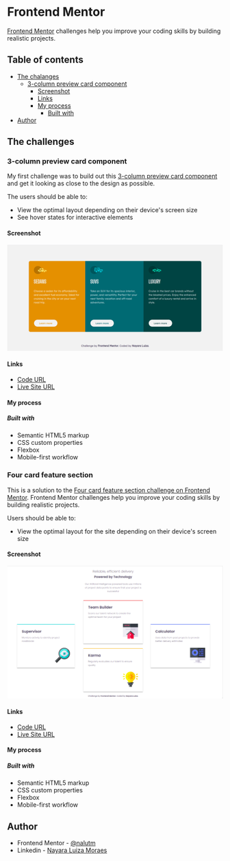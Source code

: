 # Frontend Mentor 

[Frontend Mentor](https://www.frontendmentor.io) challenges help you improve your coding skills by building realistic projects.

## Table of contents

- [The chalanges](#the-challanges)
  - [3-column preview card component](#3-column-preview-card-component)
    - [Screenshot](#screenshot)
    - [Links](#links)
    - [My process](#my-process)
      - [Built with](#built-with)
- [Author](#author)
  

## The challenges

### 3-column preview card component

My first challenge was to build out this [3-column preview card component](https://www.frontendmentor.io/challenges/3column-preview-card-component-pH92eAR2-) and get it looking as close to the design as possible.

The users should be able to:

- View the optimal layout depending on their device's screen size
- See hover states for interactive elements

#### Screenshot

![image](./3-column-preview-card-component/design/screenshot.png)

#### Links

- [Code URL](https://github.com/nalutm/frontend-mentor-challenge/tree/main/3-column-preview-card-component)
- [Live Site URL](https://frontend-mentor-challenge-pi.vercel.app/)

#### My process

##### Built with

- Semantic HTML5 markup
- CSS custom properties
- Flexbox
- Mobile-first workflow

### Four card feature section

This is a solution to the [Four card feature section challenge on Frontend Mentor](https://www.frontendmentor.io/challenges/four-card-feature-section-weK1eFYK). Frontend Mentor challenges help you improve your coding skills by building realistic projects. 

Users should be able to:

- View the optimal layout for the site depending on their device's screen size

#### Screenshot

![image](./four-card-feature-section/design/screenshot.png)

#### Links

- [Code URL](https://github.com/nalutm/frontend-mentor-challenge/tree/main/four-card-feature-section)
- [Live Site URL]()

#### My process

##### Built with

- Semantic HTML5 markup
- CSS custom properties
- Flexbox
- Mobile-first workflow

## Author

- Frontend Mentor - [@nalutm](https://www.frontendmentor.io/profile/nalutm)
- Linkedin - [Nayara Luiza Moraes](https://www.linkedin.com/in/nayara-luiza-moraes-9a9382b5/)